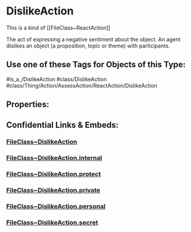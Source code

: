 ﻿---
limit: 9
mapWithTag: true
excludes: 
icon: link-2
version: "2.0"
tagNames:
  - class/DislikeAction
  - class/Thing/Action/AssessAction/ReactAction/DislikeAction
  - is_a_/DislikeAction
  - schema-org/DislikeAction
tags:
  - class/FileClass
  - class/DislikeAction
  - is_a_/DislikeAction
  - class/Thing/Action/AssessAction/ReactAction/DislikeAction
extends: FileClass~Thing/FileClass~Action/FileClass~AssessAction/FileClass~ReactAction
fields: []
---

# DislikeAction
This is a kind of [[FileClass~ReactAction]]

The act of expressing a negative sentiment about the object. An agent dislikes an object (a proposition, topic or theme) with participants.


## Use one of these Tags for Objects of this Type:

#is_a_/DislikeAction
#class/DislikeAction
#class/Thing/Action/AssessAction/ReactAction/DislikeAction

## Properties:



## Confidential Links & Embeds: 

### [FileClass~DislikeAction](/_public/fileClass/FileClass~Thing/FileClass~Action/FileClass~AssessAction/FileClass~ReactAction/FileClass~DislikeAction.md) 

### [FileClass~DislikeAction.internal](/_internal/fileClass/FileClass~Thing/FileClass~Action/FileClass~AssessAction/FileClass~ReactAction/FileClass~DislikeAction.internal.md) 

### [FileClass~DislikeAction.protect](/_protect/fileClass/FileClass~Thing/FileClass~Action/FileClass~AssessAction/FileClass~ReactAction/FileClass~DislikeAction.protect.md) 

### [FileClass~DislikeAction.private](/_private/fileClass/FileClass~Thing/FileClass~Action/FileClass~AssessAction/FileClass~ReactAction/FileClass~DislikeAction.private.md) 

### [FileClass~DislikeAction.personal](/_personal/fileClass/FileClass~Thing/FileClass~Action/FileClass~AssessAction/FileClass~ReactAction/FileClass~DislikeAction.personal.md) 

### [FileClass~DislikeAction.secret](/_secret/fileClass/FileClass~Thing/FileClass~Action/FileClass~AssessAction/FileClass~ReactAction/FileClass~DislikeAction.secret.md) 

